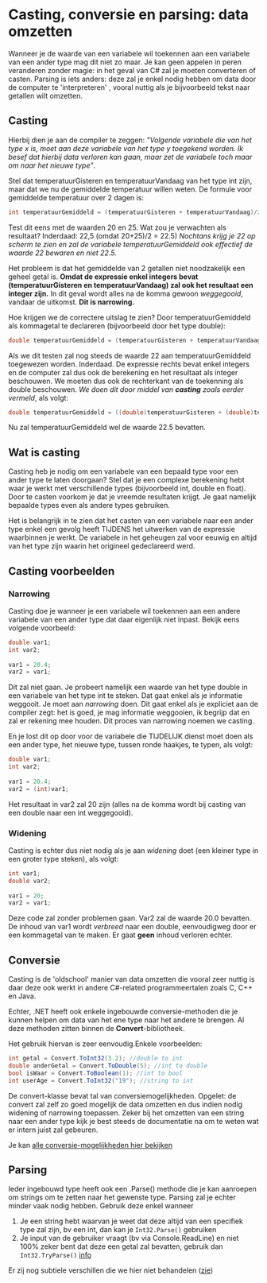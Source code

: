 # Casting, conversie en parsing: data omzetten
Wanneer je de waarde van een variabele wil toekennen aan een variabele van een ander type mag dit niet zo maar. Je kan geen appelen in peren veranderen zonder magie: in het geval van C# zal je moeten converteren of casten.
Parsing is iets anders: deze zal je enkel nodig hebben om data door de computer te 'interpreteren' , vooral nuttig als je bijvoorbeeld tekst naar getallen wilt omzetten. 

## Casting

Hierbij dien je aan de compiler te zeggen: *"Volgende variabele die van het type x is, moet aan deze variabele van het type y toegekend worden. Ik besef dat hierbij data verloren kan gaan, maar zet de variabele toch maar om naar het nieuwe type"*.

Stel dat temperatuurGisteren en temperatuurVandaag van het type int zijn, maar dat we nu de gemiddelde temperatuur willen weten. De formule voor gemiddelde temperatuur over 2 dagen is:

```csharp
int temperatuurGemiddeld = (temperatuurGisteren + temperatuurVandaag)/2;
```
Test dit eens met de waarden 20 en 25. Wat zou je verwachten als resultaat? Inderdaad: 22,5 (omdat 20+25)/2 = 22.5) *Nochtans krijg je 22 op scherm te zien en zal de variabele temperatuurGemiddeld ook effectief de waarde 22 bewaren en niet 22.5.*

Het probleem is dat het gemiddelde van 2 getallen niet noodzakelijk een geheel getal is. **Omdat de expressie enkel integers bevat (temperatuurGisteren en temperatuurVandaag) zal ook het resultaat een integer zijn.** In dit geval wordt alles na de komma gewoon *weggegooid*, vandaar de uitkomst. **Dit is narrowing.**

Hoe krijgen we de correctere uitslag te zien? Door temperatuurGemiddeld als kommagetal te declareren (bijvoorbeeld door het type double):

```csharp
double temperatuurGemiddeld = (temperatuurGisteren + temperatuurVandaag)/2;
```

Als we dit testen zal nog steeds de waarde 22 aan temperatuurGemiddeld toegewezen worden. Inderdaad. De expressie rechts bevat enkel integers en de computer zal dus ook de berekening en het resultaat als integer beschouwen. We moeten dus ook de rechterkant van de toekenning als double beschouwen. *We doen dit door middel van **casting** zoals eerder vermeld*, als volgt:

```csharp
double temperatuurGemiddeld = ((double)temperatuurGisteren + (double)temperatuurVandaag)/2;
```
Nu zal temperatuurGemiddeld wel de waarde 22.5 bevatten.

## Wat is casting
Casting heb je nodig om een variabele van een bepaald type voor een ander type te laten doorgaan? Stel dat je een complexe berekening hebt waar je werkt met verschillende types (bijvoorbeeld int, double en float). Door te casten voorkom je dat je vreemde resultaten krijgt. Je gaat namelijk bepaalde types even als andere types gebruiken.

Het is belangrijk in te zien dat het casten van een variabele naar een ander type enkel een gevolg heeft TIJDENS het uitwerken van de expressie waarbinnen je werkt. De variabele in het geheugen zal voor eeuwig en altijd van het type zijn waarin het origineel gedeclareerd werd.

## Casting voorbeelden
### Narrowing
Casting doe je wanneer je een variabele wil toekennen aan een andere variabele van een ander type dat daar eigenlijk niet inpast. Bekijk eens volgende voorbeeld:

```csharp
double var1;
int var2;
 
var1 = 20.4;
var2 = var1;
```
Dit zal niet gaan. Je probeert namelijk een waarde van het type double in een variabele van het type int te steken. Dat gaat enkel als je informatie weggooit. Je moet aan *narrowing* doen. Dit gaat enkel als je expliciet aan de compiler zegt: het is goed, je mag informatie weggooien, ik begrijp dat en zal er rekening mee houden. Dit proces van narrowing noemen we casting.

En je lost dit op door voor de variabele die TIJDELIJK dienst moet doen als een ander type, het nieuwe type, tussen ronde haakjes, te typen, als volgt:

```csharp
double var1;
int var2;
 
var1 = 20.4;
var2 = (int)var1;
```
Het resultaat in var2 zal 20 zijn (alles na de komma wordt bij casting van een double naar een int weggegooid).

### Widening
Casting is echter dus niet nodig als je aan *widening* doet (een kleiner type in een groter type steken), als volgt:

```csharp
int var1;
double var2;
 
var1 = 20;
var2 = var1;
```

Deze code zal zonder problemen gaan. Var2 zal de waarde 20.0 bevatten. De inhoud van var1 wordt *verbreed* naar een double, eenvoudigweg door er een kommagetal van te maken. Er gaat **geen** inhoud verloren echter.

## Conversie
Casting is de 'oldschool' manier van data omzetten die vooral zeer nuttig is daar deze ook werkt in andere C#-related programmeertalen zoals C, C++ en Java. 

Echter, .NET heeft ook enkele ingebouwde conversie-methoden die je kunnen helpen om data van het ene type naar het andere te brengen. Al deze methoden zitten binnen de **Convert**-bibliotheek.

Het gebruik hiervan is zeer eenvoudig.Enkele voorbeelden:

```csharp
int getal = Convert.ToInt32(3.2); //double to int
double anderGetal = Convert.ToDouble(5); //int to double
bool isWaar = Convert.ToBoolean(1); //int to bool
int userAge = Convert.ToInt32("19"); //string to int
```

De convert-klasse bevat tal van conversiemogelijkheden. Opgelet: de convert zal zelf zo goed mogelijk de data omzetten en dus indien nodig widening of narrowing toepassen. Zeker bij het omzetten van een string naar een ander type kijk je best steeds de documentatie na om te weten wat er intern juist zal gebeuren.

Je kan [alle conversie-mogelijkheden hier bekijken](https://msdn.microsoft.com/en-us/library/system.convert.aspx)

## Parsing
Ieder ingebouwd type heeft ook een .Parse() methode die je kan aanroepen om strings om te zetten naar het gewenste type. Parsing zal je echter minder vaak nodig hebben. Gebruik deze enkel wanneer
1. Je een string hebt waarvan je weet dat deze altijd van een specifiek type zal zijn, bv een int, dan kan je ``Int32.Parse()`` gebruiken 
2. Je input van de gebruiker vraagt (bv via Console.ReadLine) en niet 100% zeker bent dat deze een getal zal bevatten, gebruik dan ``Int32.TryParse()`` [info](https://msdn.microsoft.com/en-us/library/f02979c7.aspx)

Er zij nog subtiele verschillen die we hier niet behandelen ([zie](https://stackoverflow.com/questions/199470/whats-the-main-difference-between-int-parse-and-convert-toint32))